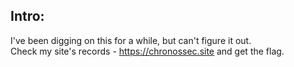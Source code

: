 ## Intro:
I've been digging on this for a while, but can't figure it out. <br>
Check my site's records - https://chronossec.site and get the flag.
